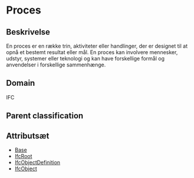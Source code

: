# Proces

## Beskrivelse

En proces er en række trin, aktiviteter eller handlinger, der er designet til at opnå et bestemt resultat eller mål. En proces kan involvere mennesker, udstyr, systemer eller teknologi og kan have forskellige formål og anvendelser i forskellige sammenhænge.

## Domain

IFC

## Parent classification

## Attributsæt

- [Base](../../../GroupsOfAttributes/Base.md)
- [IfcRoot](../../../GroupsOfAttributes/IfcRoot.md)
- [IfcObjectDefinition](../../../GroupsOfAttributes/IfcObjectDefinition.md)
- [IfcObject](../../../GroupsOfAttributes/IfcObject.md)
